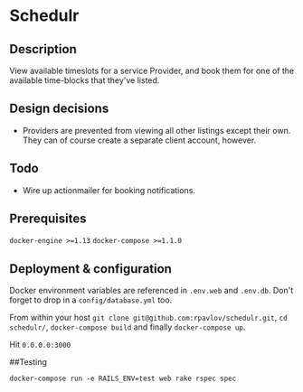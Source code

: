 # Schedulr

## Description

View available timeslots for a service Provider, and book them for one of the available time-blocks that they've listed. 

## Design decisions

* Providers are prevented from viewing all other listings except their own. They can of course create a separate client account, however.

## Todo

* Wire up actionmailer for booking notifications.

## Prerequisites

`docker-engine >=1.13`
`docker-compose >=1.1.0`

## Deployment & configuration

Docker environment variables are referenced in `.env.web` and `.env.db`. Don't forget to drop in a `config/database.yml` too.

From within your host `git clone git@github.com:rpavlov/schedulr.git`, 
`cd schedulr/`, `docker-compose build` and finally `docker-compose up`.

Hit `0.0.0.0:3000`

##Testing

`docker-compose run -e RAILS_ENV=test web rake rspec spec`
